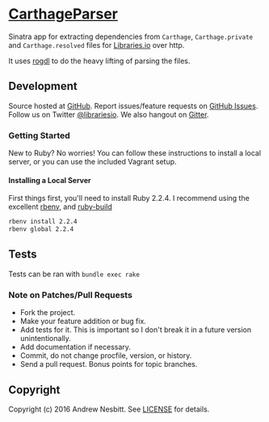 # [CarthageParser](https://libraries.io/github/librariesio/carthage_parser)

Sinatra app for extracting dependencies from `Carthage`, `Carthage.private` and `Carthage.resolved` files for [Libraries.io](https://libraries.io) over http.

It uses [rogdl](https://libraries.io/rubygems/rogdl) to do the heavy lifting of parsing the files.

## Development

Source hosted at [GitHub](http://github.com/librariesio/carthage_parser).
Report issues/feature requests on [GitHub Issues](http://github.com/librariesio/carthage_parser/issues). Follow us on Twitter [@librariesio](https://twitter.com/librariesio). We also hangout on [Gitter](https://gitter.im/librariesio/carthage_parser).

### Getting Started

New to Ruby? No worries! You can follow these instructions to install a local server, or you can use the included Vagrant setup.

#### Installing a Local Server

First things first, you'll need to install Ruby 2.2.4. I recommend using the excellent [rbenv](https://github.com/sstephenson/rbenv),
and [ruby-build](https://github.com/sstephenson/ruby-build)

```bash
rbenv install 2.2.4
rbenv global 2.2.4
```

## Tests

Tests can be ran with `bundle exec rake`

### Note on Patches/Pull Requests

 * Fork the project.
 * Make your feature addition or bug fix.
 * Add tests for it. This is important so I don't break it in a
   future version unintentionally.
 * Add documentation if necessary.
 * Commit, do not change procfile, version, or history.
 * Send a pull request. Bonus points for topic branches.

## Copyright

Copyright (c) 2016 Andrew Nesbitt. See [LICENSE](https://github.com/librariesio/carthage_parser/blob/master/LICENSE) for details.
